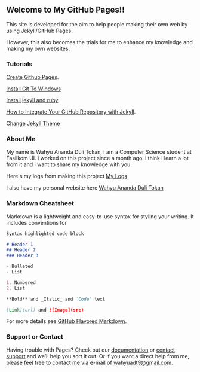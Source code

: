 ﻿## Welcome to My GitHub Pages!!

This site is developed for the aim to help people making their own web by using Jekyll/GitHub Pages.

However, this also becomes the trials for me to enhance my knowledge and making my own websites.

### Tutorials

[Create Github Pages](tutorials/GitHubPages.md).

[Install Git To Windows](/tutorials/Install_Git_to_Windows.md) 

[Install jekyll and ruby](/tutorials/2019-01-09-RubyandJekyllInstallation.md)

[How to Integrate Your GitHub Repository with Jekyll](/tutorials/CommandsUsingJekyll.md).

[Change Jekyll Theme](/tutorials/ChangeJekyllTheme.md)

### About Me

My name is Wahyu Ananda Duli Tokan, i am a Computer Science student at Fasilkom UI. i worked on this project since a month ago. i think i learn a lot from it and i want to share my knowledge with you.

Here's my logs from making this project [My Logs](https://github.com/wahyuadt/extra182/tree/master/_posts)

I also have my personal website here [Wahyu Ananda Duli Tokan](https://tumpeng1.herokuapp.com/)

### Markdown Cheatsheet

Markdown is a lightweight and easy-to-use syntax for styling your writing. It includes conventions for

```markdown
Syntax highlighted code block

# Header 1
## Header 2
### Header 3

- Bulleted
- List

1. Numbered
2. List

**Bold** and _Italic_ and `Code` text

[Link](url) and ![Image](src)
```

For more details see [GitHub Flavored Markdown](https://guides.github.com/features/mastering-markdown/).




### Support or Contact

Having trouble with Pages? Check out our [documentation](https://help.github.com/categories/github-pages-basics/) or [contact support](https://github.com/contact) and we’ll help you sort it out.
Or if you want a direct help from me, please feel free to contact me via e-mail of wahyuadt9@gmail.com.
